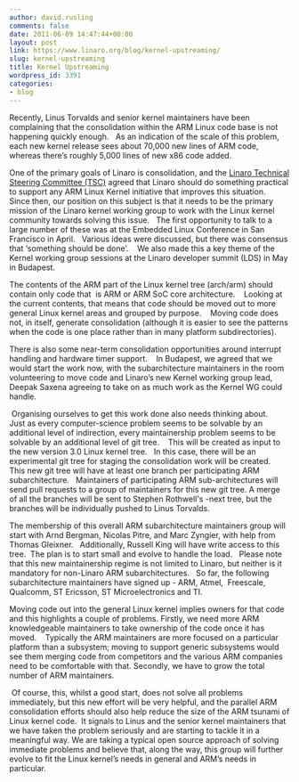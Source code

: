 ```yaml
---
author: david.rusling
comments: false
date: 2011-06-09 14:47:44+00:00
layout: post
link: https://www.linaro.org/blog/kernel-upstreaming/
slug: kernel-upstreaming
title: Kernel Upstreaming
wordpress_id: 3391
categories:
- blog
---
```


Recently, Linus Torvalds and senior kernel maintainers have been complaining that the consolidation within the ARM Linux code base is not happening quickly enough.   As an indication of the scale of this problem, each new kernel release sees about 70,000 new lines of ARM code, whereas there’s roughly 5,000 lines of new x86 code added.

One of the primary goals of Linaro is consolidation, and the [Linaro Technical Steering Committee (TSC)](http://www.linaro.org/steering-committee/) agreed that Linaro should do something practical to support any ARM Linux Kernel initiative that improves this situation.   Since then, our position on this subject is that it needs to be the primary mission of the Linaro kernel working group to work with the Linux kernel community towards solving this issue.   The first opportunity to talk to a large number of these was at the Embedded Linux Conference in San Francisco in April.   Various ideas were discussed, but there was consensus that ‘something should be done’.    We also made this a key theme of the Kernel working group sessions at the Linaro developer summit (LDS) in May in Budapest.

The contents of the ARM part of the Linux kernel tree (arch/arm) should contain only code that  is ARM or ARM SoC core architecture.    Looking at the current contents, that means that code should be moved out to more general Linux kernel areas and grouped by purpose.    Moving code does not, in itself, generate consolidation (although it is easier to see the patterns when the code is one place rather than in many platform subdirectories).   

There is also some near-term consolidation opportunities around interrupt handling and hardware timer support.    In Budapest, we agreed that we would start the work now, with the subarchitecture maintainers in the room volunteering to move code and Linaro’s new Kernel working group lead, Deepak Saxena agreeing to take on as much work as the Kernel WG could handle.

 Organising ourselves to get this work done also needs thinking about.   Just as every computer-science problem seems to be solvable by an additional level of indirection, every maintainership problem seems to be solvable by an additional level of git tree.    This will be created as input to the new version 3.0 Linux kernel tree.   In this case, there will be an experimental git tree for staging the consolidation work will be created.   This new git tree will have at least one branch per participating ARM subarchitecture.   Maintainers of participating ARM sub-architectures will send pull requests to a group of maintainers for this new git tree. A merge of all the branches will be sent to Stephen Rothwell's -next tree, but the branches will be individually pushed to Linus Torvalds.

The membership of this overall ARM subarchitecture maintainers group will start with Arnd Bergman, Nicolas Pitre, and Marc Zyngier, with help from Thomas Gleixner.   Additionally, Russell King will have write access to this tree.  The plan is to start small and evolve to handle the load.   Please note that this new maintainership regime is not limited to Linaro, but neither is it mandatory for non-Linaro ARM subarchitectures.   So far, the following subarchitecture maintainers have signed up - ARM, Atmel,  Freescale, Qualcomm, ST Ericsson, ST Microelectronics and TI. 

Moving code out into the general Linux kernel implies owners for that code and this highlights a couple of problems. Firstly, we need more ARM knowledgeable maintainers to take ownership of the code once it has moved.    Typically the ARM maintainers are more focused on a particular platform than a subsystem; moving to support generic subsystems would see them merging code from competitors and the various ARM companies need to be comfortable with that. Secondly, we have to grow the total number of ARM maintainers.

 Of course, this, whilst a good start, does not solve all problems immediately, but this new effort will be very helpful, and the parallel ARM consolidation efforts should also help reduce the size of the ARM tsunami of Linux kernel code.  It signals to Linus and the senior kernel maintainers that we have taken the problem seriously and are starting to tackle it in a meaningful way. We are taking a typical open source approach of solving immediate problems and believe that, along the way, this group will further evolve to fit the Linux kernel’s needs in general and ARM’s needs in particular.
